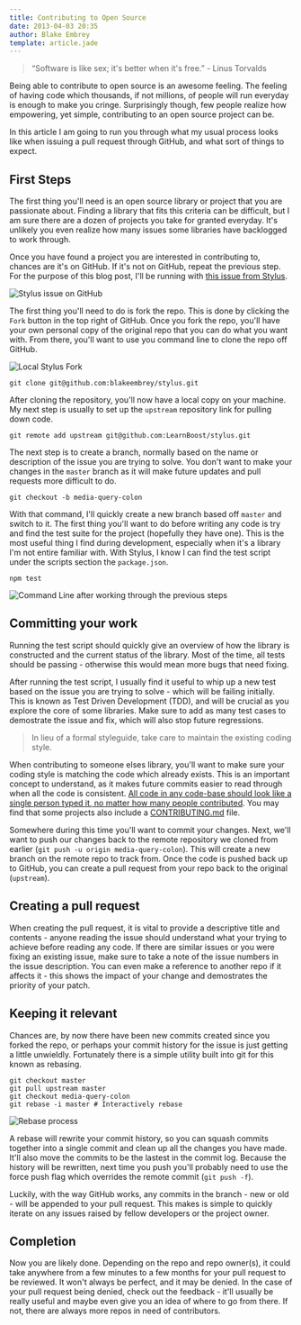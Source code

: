 ```yaml
---
title: Contributing to Open Source
date: 2013-04-03 20:35
author: Blake Embrey
template: article.jade
---
```


> “Software is like sex; it's better when it's free.” - Linus Torvalds

Being able to contribute to open source is an awesome feeling. The feeling of having code which thousands, if not millions, of people will run everyday is enough to make you cringe. Surprisingly though, few people realize how empowering, yet simple, contributing to an open source project can be.

In this article I am going to run you through what my usual process looks like when issuing a pull request through GitHub, and what sort of things to expect.

## First Steps

The first thing you'll need is an open source library or project that you are passionate about. Finding a library that fits this criteria can be difficult, but I am sure there are a dozen of projects you take for granted everyday. It's unlikely you even realize how many issues some libraries have backlogged to work through.

Once you have found a project you are interested in contributing to, chances are it's on GitHub. If it's not on GitHub, repeat the previous step. For the purpose of this blog post, I'll be running with [this issue from Stylus](https://github.com/LearnBoost/stylus/issues/989).

![Stylus issue on GitHub](http://f.cl.ly/items/2n2R1S3M291X3V1k110C/CapturFiles_1.png)

The first thing you'll need to do is fork the repo. This is done by clicking the `Fork` button in the top right of GitHub. Once you fork the repo, you'll have your own personal copy of the original repo that you can do what you want with. From there, you'll want to use you command line to clone the repo off GitHub.

![Local Stylus Fork](http://f.cl.ly/items/0s0V12453x0X3Z102i1Z/CapturFiles_3.png)

```
git clone git@github.com:blakeembrey/stylus.git
```

After cloning the repository, you'll now have a local copy on your machine. My next step is usually to set up the `upstream` repository link for pulling down code.

```
git remote add upstream git@github.com:LearnBoost/stylus.git
```

The next step is to create a branch, normally based on the name or description of the issue you are trying to solve. You don't want to make your changes in the `master` branch as it will make future updates and pull requests more difficult to do.

```
git checkout -b media-query-colon
```
With that command, I'll quickly create a new branch based off `master` and switch to it. The first thing you'll want to do before writing any code is try and find the test suite for the project (hopefully they have one). This is the most useful thing I find during development, especially when it's a library I'm not entire familiar with. With Stylus, I know I can find the test script under the scripts section the `package.json`.

```
npm test
```

![Command Line after working through the previous steps](http://f.cl.ly/items/0f0x1n22031F3j3E060D/CapturFiles_4.png)

## Committing your work

Running the test script should quickly give an overview of how the library is constructed and the current status of the library. Most of the time, all tests should be passing - otherwise this would mean more bugs that need fixing.

After running the test script, I usually find it useful to whip up a new test based on the issue you are trying to solve - which will be failing initially. This is known as Test Driven Development (TDD), and will be crucial as you explore the core of some libraries. Make sure to add as many test cases to demostrate the issue and fix, which will also stop future regressions.

> In lieu of a formal styleguide, take care to maintain the existing coding style.

When contributing to someone elses library, you'll want to make sure your coding style is matching the code which already exists. This is an important concept to understand, as it makes future commits easier to read through when all the code is consistent. [All code in any code-base should look like a single person typed it, no matter how many people contributed](https://github.com/rwldrn/idiomatic.js/#all-code-in-any-code-base-should-look-like-a-single-person-typed-it-no-matter-how-many-people-contributed). You may find that some projects also include a [CONTRIBUTING.md](https://github.com/twitter/bootstrap/blob/master/CONTRIBUTING.md) file.

Somewhere during this time you'll want to commit your changes. Next, we'll want to push our changes back to the remote repository we cloned from earlier (`git push -u origin media-query-colon`). This will create a new branch on the remote repo to track from. Once the code is pushed back up to GitHub, you can create a pull request from your repo back to the original (`upstream`).

## Creating a pull request

When creating the pull request, it is vital to provide a descriptive title and contents - anyone reading the issue should understand what your trying to achieve before reading any code. If there are similar issues or you were fixing an existing issue, make sure to take a note of the issue numbers in the issue description. You can even make a reference to another repo if it affects it - this shows the impact of your change and demostrates the priority of your patch.

## Keeping it relevant

Chances are, by now there have been new commits created since you forked the repo, or perhaps your commit history for the issue is just getting a little unwieldly. Fortunately there is a simple utility built into git for this known as rebasing.

```
git checkout master
git pull upstream master
git checkout media-query-colon
git rebase -i master # Interactively rebase
```

![Rebase process](http://f.cl.ly/items/1k3N1Q1I282p3Y3J233L/CapturFiles_6.png)

A rebase will rewrite your commit history, so you can squash commits together into a single commit and clean up all the changes you have made. It'll also move the commits to be the lastest in the commit log. Because the history will be rewritten, next time you push you'll probably need to use the force push flag which overrides the remote commit (`git push -f`).

Luckily, with the way GitHub works, any commits in the branch - new or old -  will be appended to your pull request. This makes is simple to quickly iterate on any issues raised by fellow developers or the project owner.

## Completion

Now you are likely done. Depending on the repo and repo owner(s), it could take anywhere from a few minutes to a few months for your pull request to be reviewed. It won't always be perfect, and it may be denied. In the case of your pull request being denied, check out the feedback - it'll usually be really useful and maybe even give you an idea of where to go from there. If not, there are always more repos in need of contributors.
